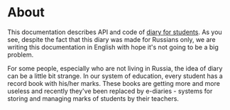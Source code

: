 # About

This documentation describes API and code of [diary for students](https://diary56.ru).
As you see, despite the fact that this diary was made for Russians only, we are writing
this documentation in English with hope it's not going to be a big problem.

For some people, especially who are not living in Russia, the idea of diary can be
a little bit strange. In our system of education, every student has a record book with
his/her marks. These books are getting more and more useless and recently they've been
replaced by e-diaries - systems for storing and managing marks of students by their teachers.